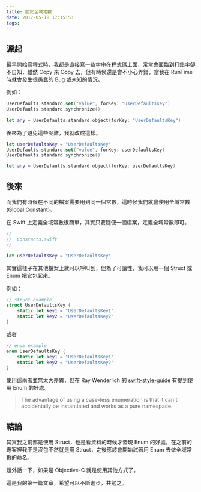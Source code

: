 ```yaml
---
title: 關於全域常數
date: 2017-05-18 17:15:53
tags:
---
```


## 源起
最早開始寫程式時，我都是直接寫一些字串在程式碼上面，常常會面臨到打錯字卻不自知，雖然 Copy 來 Copy 去，但有時候還是會不小心弄錯，當我在 RunTime 時就會發生很愚蠢的 Bug 或未知的情況。

例如：

```swift
UserDefaults.standard.set("value", forKey: "UserDefaultsKey")
UserDefaults.standard.synchronize()
	
let any = UserDefaults.standard.object(forKey: "UserDefaultsKey")
```

後來為了避免這些災難，我就改成這樣。

```swift
let userDefaultsKey = "UserDefaultsKey"
UserDefaults.standard.set("value", forKey: userDefaultsKey)
UserDefaults.standard.synchronize()

let any = UserDefaults.standard.object(forKey: userDefaultsKey)
```


## 後來

而我們有時候在不同的檔案需要用到同一個常數，這時候我們就會使用全域常數 (Global Constant)。

在 Swift 上定義全域常數很簡單，其實只要隨便一個檔案，定義全域常數即可。

```swift
//
//  Constants.swift
// 

let userDefaultsKey = "UserDefaultsKey"
```

其實這樣子在其他檔案上就可以呼叫到，但為了可讀性，我可以用一個 Struct 或 Enum 把它包起來。

例如：

```swift
// struct example
struct UserDefaultsKey {
    static let key1 = "UserDefaultsKey1"
    static let key2 = "UserDefaultsKey2"
}
```

或者

```swift
// enum example
enum UserDefaultsKey {
    static let key1 = "UserDefaultsKey1"
    static let key2 = "UserDefaultsKey2"
}
```

使用這兩者並無太大差異，但在 Ray Wenderlich 的 [swift-style-guide](https://github.com/raywenderlich/swift-style-guide#constants) 有提到使用 Enum 的好處。

>The advantage of using a case-less enumeration is that it can't accidentally be instantiated and works as a pure namespace.

## 結論

其實我之前都是使用 Struct，也是看資料的時候才發現 Enum 的好處，在之前的專案裡我不是沒包不然就是用 Struct，之後應該會開始試著用 Enum 去做全域常數的命名。

題外話一下，如果是 Objective-C 就是使用其他方式了。

這是我的第一篇文章，希望可以不斷進步，共勉之。